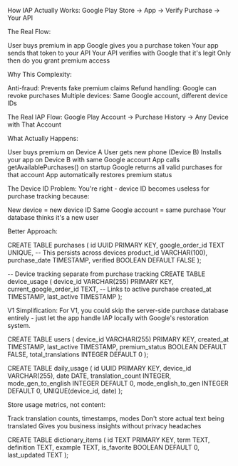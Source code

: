 How IAP Actually Works:
Google Play Store → App → Verify Purchase → Your API

The Real Flow:

User buys premium in app
Google gives you a purchase token
Your app sends that token to your API
Your API verifies with Google that it's legit
Only then do you grant premium access

Why This Complexity:

Anti-fraud: Prevents fake premium claims
Refund handling: Google can revoke purchases
Multiple devices: Same Google account, different device IDs

The Real IAP Flow:
Google Play Account → Purchase History → Any Device with That Account

What Actually Happens:

User buys premium on Device A
User gets new phone (Device B)
Installs your app on Device B with same Google account
App calls getAvailablePurchases() on startup
Google returns all valid purchases for that account
App automatically restores premium status

The Device ID Problem:
You're right - device ID becomes useless for purchase tracking because:

New device = new device ID
Same Google account = same purchase
Your database thinks it's a new user

Better Approach:

CREATE TABLE purchases (
  id UUID PRIMARY KEY,
  google_order_id TEXT UNIQUE, -- This persists across devices
  product_id VARCHAR(100),
  purchase_date TIMESTAMP,
  verified BOOLEAN DEFAULT FALSE
);

-- Device tracking separate from purchase tracking
CREATE TABLE device_usage (
  device_id VARCHAR(255) PRIMARY KEY,
  current_google_order_id TEXT, -- Links to active purchase
  created_at TIMESTAMP,
  last_active TIMESTAMP
);

V1 Simplification:
For V1, you could skip the server-side purchase database entirely - just let the app handle IAP locally with Google's restoration system.




CREATE TABLE users (
  device_id VARCHAR(255) PRIMARY KEY,
  created_at TIMESTAMP,
  last_active TIMESTAMP,
  premium_status BOOLEAN DEFAULT FALSE,
  total_translations INTEGER DEFAULT 0
);

CREATE TABLE daily_usage (
  id UUID PRIMARY KEY,
  device_id VARCHAR(255),
  date DATE,
  translation_count INTEGER,
  mode_gen_to_english INTEGER DEFAULT 0,
  mode_english_to_gen INTEGER DEFAULT 0,
  UNIQUE(device_id, date)
);

Store usage metrics, not content:

Track translation counts, timestamps, modes
Don't store actual text being translated
Gives you business insights without privacy headaches


CREATE TABLE dictionary_items (
  id TEXT PRIMARY KEY,
  term TEXT,
  definition TEXT, 
  example TEXT,
  is_favorite BOOLEAN DEFAULT 0,
  last_updated TEXT
);